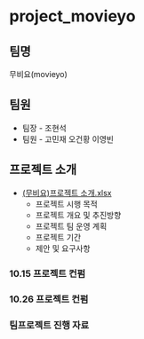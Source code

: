# project_movieyo

## 팀명
무비요(movieyo)
## 팀원
* 팀장 - 조현석
* 팀원 - 고민재 오건황 이영빈

## 프로젝트 소개
* [(무비요)프로젝트 소개.xlsx](https://github.com/Inchocho/TeamProject_Movieyo/files/9977758/default.xlsx)
  * 프로젝트 시행 목적
  * 프로젝트 개요 및 추진방향
  * 프로젝트 팀 운영 계획
  * 프로젝트 기간
  * 제안 및 요구사항


### 10.15 프로젝트 컨펌

### 10.26 프로젝트 컨펌

### 팀프로젝트 진행 자료
